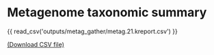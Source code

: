 # Metagenome taxonomic summary

{{ read_csv('outputs/metag_gather/metag.21.kreport.csv') }}

[(Download CSV file)](outputs/metag_gather/metag.21.kreport.csv)
